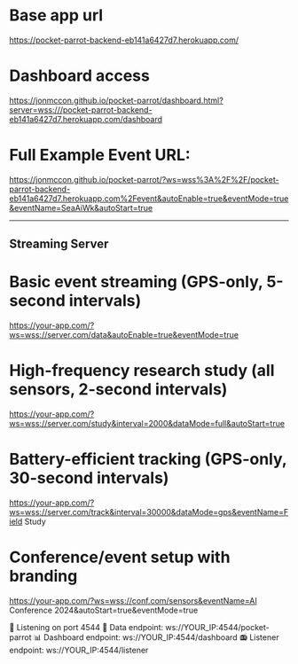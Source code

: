 

# Base app url
https://pocket-parrot-backend-eb141a6427d7.herokuapp.com/


# Dashboard access
https://jonmccon.github.io/pocket-parrot/dashboard.html?server=wss:///pocket-parrot-backend-eb141a6427d7.herokuapp.com/dashboard


# Full Example Event URL:  
https://jonmccon.github.io/pocket-parrot/?ws=wss%3A%2F%2F/pocket-parrot-backend-eb141a6427d7.herokuapp.com%2Fevent&autoEnable=true&eventMode=true&eventName=SeaAiWk&autoStart=true



---------------------------------------------------------------------------------------------

## Streaming Server

# Basic event streaming (GPS-only, 5-second intervals)
https://your-app.com/?ws=wss://server.com/data&autoEnable=true&eventMode=true

# High-frequency research study (all sensors, 2-second intervals)
https://your-app.com/?ws=wss://server.com/study&interval=2000&dataMode=full&autoStart=true

# Battery-efficient tracking (GPS-only, 30-second intervals)
https://your-app.com/?ws=wss://server.com/track&interval=30000&dataMode=gps&eventName=Field Study

# Conference/event setup with branding
https://your-app.com/?ws=wss://conf.com/sensors&eventName=AI Conference 2024&autoStart=true&eventMode=true



📡 Listening on port 4544
🔗 Data endpoint: ws://YOUR_IP:4544/pocket-parrot
📊 Dashboard endpoint: ws://YOUR_IP:4544/dashboard
📻 Listener endpoint: ws://YOUR_IP:4544/listener